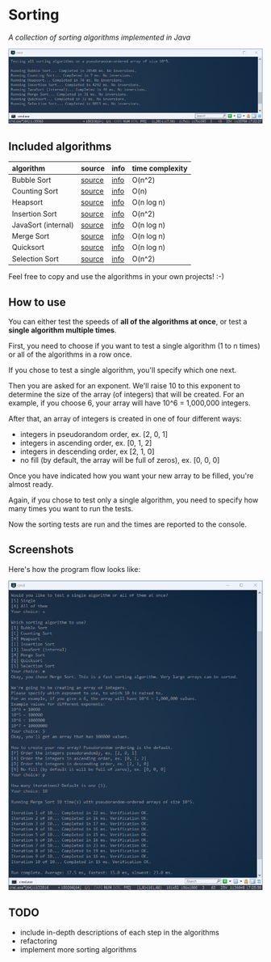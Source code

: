 # Sorting

*A collection of sorting algorithms implemented in Java*

![App results](https://github.com/gotonode/sorting/blob/master/docs/images/app01.png)

## Included algorithms

| algorithm | source | info | time complexity |
| :-------  | :----- | :--- | :-------------- |
| Bubble Sort | [source](https://github.com/gotonode/sorting/blob/master/src/sorting/algorithms/BubbleSort.java) | [info](https://en.wikipedia.org/wiki/Bubble_sort) | O(n^2) |
| Counting Sort | [source](https://github.com/gotonode/sorting/blob/master/src/sorting/algorithms/CountingSort.java) | [info](https://en.wikipedia.org/wiki/Counting_sort) | O(n) |
| Heapsort | [source](https://github.com/gotonode/sorting/blob/master/src/sorting/algorithms/Heapsort.java) | [info](https://en.wikipedia.org/wiki/Heapsort) | O(n log n) |
| Insertion Sort | [source](https://github.com/gotonode/sorting/blob/master/src/sorting/algorithms/InsertionSort.java) | [info](https://en.wikipedia.org/wiki/Insertion_sort) | O(n^2) |
| JavaSort (internal) |  [source](https://github.com/gotonode/sorting/blob/master/src/sorting/algorithms/JavaSort.java) | [info](https://docs.oracle.com/javase/7/docs/api/java/util/Arrays.html#sort[int()]) | O(n log n) |
| Merge Sort | [source](https://github.com/gotonode/sorting/blob/master/src/sorting/algorithms/MergeSort.java) | [info](https://en.wikipedia.org/wiki/Merge_sort) | O(n log n) |
| Quicksort | [source](https://github.com/gotonode/sorting/blob/master/src/sorting/algorithms/Quicksort.java) | [info](https://en.wikipedia.org/wiki/Quicksort) | O(n log n) |
| Selection Sort | [source](https://github.com/gotonode/sorting/blob/master/src/sorting/algorithms/SelectionSort.java) | [info](https://en.wikipedia.org/wiki/Selection_sort) | O(n^2) |

Feel free to copy and use the algorithms in your own projects! :-)

## How to use

You can either test the speeds of **all of the algorithms at once**, or test a **single algorithm multiple times**.

First, you need to choose if you want to test a single algorithm (1 to n times) or all of the algorithms in a row once.

If you chose to test a single algorithm, you'll specify which one next.

Then you are asked for an exponent. We'll raise 10 to this exponent to determine the size of the array (of integers) that will be created. For an example, if you choose 6, your array will have 10^6 = 1,000,000 integers.

After that, an array of integers is created in one of four different ways:
- integers in pseudorandom order, ex. [2, 0, 1]
- integers in ascending order, ex. [0, 1, 2]
- integers in descending order, ex [2, 1, 0]
- no fill (by default, the array will be full of zeros), ex. [0, 0, 0]

Once you have indicated how you want your new array to be filled, you're almost ready.

Again, if you chose to test only a single algorithm, you need to specify how many times you want to run the tests.

Now the sorting tests are run and the times are reported to the console.

## Screenshots

Here's how the program flow looks like:

![App results](https://github.com/gotonode/sorting/blob/master/docs/images/app02.png)

## TODO

- include in-depth descriptions of each step in the algorithms
- refactoring
- implement more sorting algorithms
